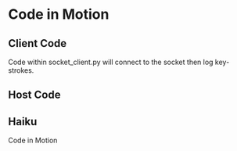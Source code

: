 # Code in Motion

## Client Code

Code within socket_client.py will connect to the socket then log key-strokes.

## Host Code



## Haiku

Code in Motion

